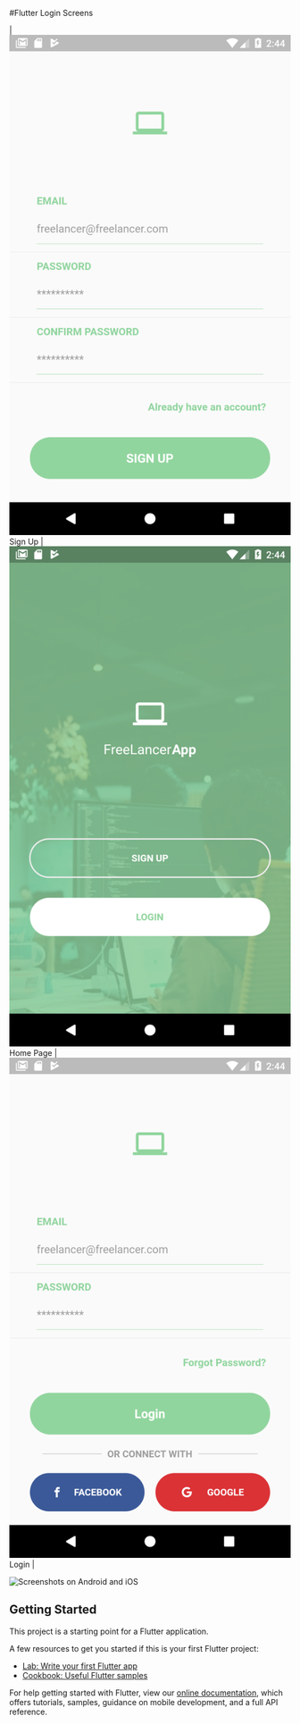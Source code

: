 #Flutter Login Screens

| ![Screenshot](img/signup.png) Sign Up  | ![Screenshot](img/homepage.png) Home Page | ![Screenshot](img/login.png) Login |


 ![Screenshots on Android and iOS](img/homePage.gif)



## Getting Started

This project is a starting point for a Flutter application.

A few resources to get you started if this is your first Flutter project:

- [Lab: Write your first Flutter app](https://flutter.io/docs/get-started/codelab)
- [Cookbook: Useful Flutter samples](https://flutter.io/docs/cookbook)

For help getting started with Flutter, view our 
[online documentation](https://flutter.io/docs), which offers tutorials, 
samples, guidance on mobile development, and a full API reference.

